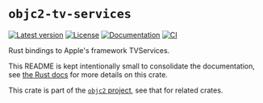 # `objc2-tv-services`

[![Latest version](https://badgen.net/crates/v/objc2-tv-services)](https://crates.io/crates/objc2-tv-services)
[![License](https://badgen.net/badge/license/MIT/blue)](../LICENSE.txt)
[![Documentation](https://docs.rs/objc2-tv-services/badge.svg)](https://docs.rs/objc2-tv-services/)
[![CI](https://github.com/madsmtm/objc2/actions/workflows/ci.yml/badge.svg)](https://github.com/madsmtm/objc2/actions/workflows/ci.yml)

Rust bindings to Apple's framework TVServices.

This README is kept intentionally small to consolidate the documentation, see
[the Rust docs](https://docs.rs/objc2-tv-services/) for more details on this crate.

This crate is part of the [`objc2` project](https://github.com/madsmtm/objc2),
see that for related crates.
